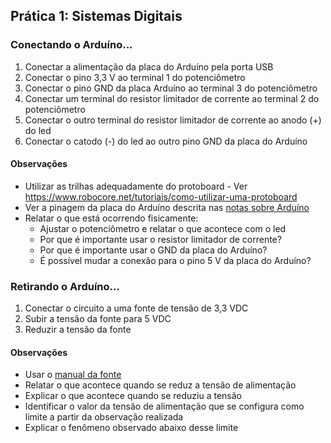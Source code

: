 ## Prática 1: Sistemas Digitais

### Conectando o Arduíno...
1. Conectar a alimentação da placa do Arduíno pela porta USB
2. Conectar o pino 3,3 V ao terminal 1 do potenciômetro
3. Conectar o pino GND da placa Arduíno ao terminal 3 do potenciômetro
4. Conectar um terminal do resistor limitador de corrente ao terminal 2 do potenciômetro
5. Conectar o outro terminal do resistor limitador de corrente ao anodo (+) do led
6. Conectar o catodo (-) do led ao outro pino GND da placa do Arduíno

#### Observações
+ Utilizar as trilhas adequadamente do protoboard - Ver <https://www.robocore.net/tutoriais/como-utilizar-uma-protoboard>
+ Ver a pinagem da placa do Arduíno descrita nas [notas sobre Arduíno](/arduino/arduino_1.pdf)
+ Relatar o que está ocorrendo fisicamente:  
  + Ajustar o potenciômetro e relatar o que acontece com o led
  + Por que é importante usar o resistor limitador de corrente?
  + Por que é importante usar o GND da placa do Arduíno?
  + É possível mudar a conexão para o pino 5 V da placa do Arduíno?

### Retirando o Arduíno...
1. Conectar o circuito a uma fonte de tensão de 3,3 VDC
2. Subir a tensão da fonte para 5 VDC
3. Reduzir a tensão da fonte  

#### Observações
+ Usar o [manual da fonte](/manuais/Manual_fonteDC.pdf)
+ Relatar o que acontece quando se reduz a tensão de alimentação
+ Explicar o que acontece quando se reduziu a tensão
+ Identificar o valor da tensão de alimentação que se configura como limite a partir da observação realizada
+ Explicar o fenômeno observado abaixo desse limite  
